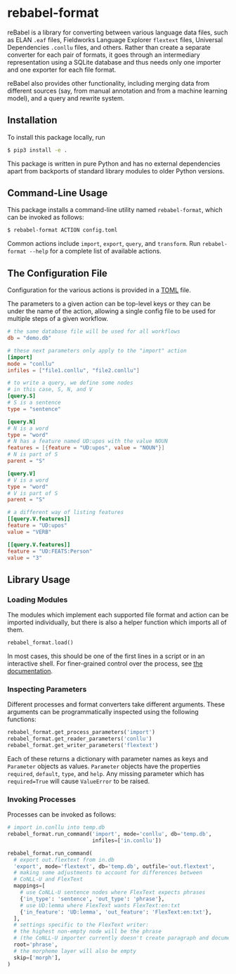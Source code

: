 # rebabel-format

reBabel is a library for converting between various language data files, such as ELAN `.eaf` files, Fieldworks Language Explorer `flextext` files, Universal Dependencies `.conllu` files, and others.
Rather than create a separate converter for each pair of formats, it goes through an intermediary representation using a SQLite database and thus needs only one importer and one exporter for each file format.

reBabel also provides other functionality, including merging data from different sources (say, from manual annotation and from a machine learning model), and a query and rewrite system.

## Installation

To install this package locally, run

```bash
$ pip3 install -e .
```

This package is written in pure Python and has no external dependencies apart from backports of standard library modules to older Python versions.

## Command-Line Usage

This package installs a command-line utility named `rebabel-format`, which can be invoked as follows:

```bash
$ rebabel-format ACTION config.toml
```

Common actions include `import`, `export`, `query`, and `transform`. Run `rebabel-format --help` for a complete list of available actions.

## The Configuration File

Configuration for the various actions is provided in a [TOML](https://toml.io/en/) file.

The parameters to a given action can be top-level keys or they can be under the name of the action, allowing a single config file to be used for multiple steps of a given workflow.

```toml
# the same database file will be used for all workflows
db = "demo.db"

# these next parameters only apply to the "import" action
[import]
mode = "conllu"
infiles = ["file1.conllu", "file2.conllu"]

# to write a query, we define some nodes
# in this case, S, N, and V
[query.S]
# S is a sentence
type = "sentence"

[query.N]
# N is a word
type = "word"
# N has a feature named UD:upos with the value NOUN
features = [{feature = "UD:upos", value = "NOUN"}]
# N is part of S
parent = "S"

[query.V]
# V is a word
type = "word"
# V is part of S
parent = "S"

# a different way of listing features
[[query.V.features]]
feature = "UD:upos"
value = "VERB"

[[query.V.features]]
feature = "UD:FEATS:Person"
value = "3"
```

## Library Usage

### Loading Modules

The modules which implement each supported file format and action can be imported individually, but there is also a helper function which imports all of them.

```python
rebabel_format.load()
```

In most cases, this should be one of the first lines in a script or in an interactive shell.
For finer-grained control over the process, see [the documentation](plugins.md).

### Inspecting Parameters

Different processes and format converters take different arguments. These arguments can be programmatically inspected using the following functions:

```python
rebabel_format.get_process_parameters('import')
rebabel_format.get_reader_parameters('conllu')
rebabel_format.get_writer_parameters('flextext')
```

Each of these returns a dictionary with parameter names as keys and `Parameter` objects as values. `Parameter` objects have the properties `required`, `default`, `type`, and `help`. Any missing parameter which has `required=True` will cause `ValueError` to be raised.

### Invoking Processes

Processes can be invoked as follows:

```python
# import in.conllu into temp.db
rebabel_format.run_command('import', mode='conllu', db='temp.db',
                           infiles=['in.conllu'])

rebabel_format.run_command(
  # export out.flextext from in.db
  'export', mode='flextext', db='temp.db', outfile='out.flextext',
  # making some adjustments to account for differences between
  # CoNLL-U and FlexText
  mappings=[
    # use CoNLL-U sentence nodes where FlexText expects phrases
    {'in_type': 'sentence', 'out_type': 'phrase'},
    # use UD:lemma where FlexText wants FlexText:en:txt
    {'in_feature': 'UD:lemma', 'out_feature': 'FlexText:en:txt'},
  ],
  # settings specific to the FlexText writer:
  # the highest non-empty node will be the phrase
  # (the CoNLL-U importer currently doesn't create paragraph and document nodes)
  root='phrase',
  # the morpheme layer will also be empty
  skip=['morph'],
)
```
